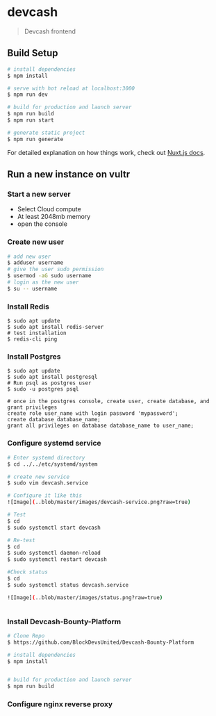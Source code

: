 # devcash

> Devcash frontend

## Build Setup

``` bash
# install dependencies
$ npm install

# serve with hot reload at localhost:3000
$ npm run dev

# build for production and launch server
$ npm run build
$ npm run start

# generate static project
$ npm run generate
```

For detailed explanation on how things work, check out [Nuxt.js docs](https://nuxtjs.org).



## Run a new instance on vultr



### Start a new server
- Select Cloud compute
- At least 2048mb memory
- open the console

### Create new user
``` bash
# add new user
$ adduser username
# give the user sudo permission
$ usermod -aG sudo username
# login as the new user
$ su -- username

```

### Install Redis
```
$ sudo apt update
$ sudo apt install redis-server
# test installation
$ redis-cli ping
```

### Install Postgres
```
$ sudo apt update
$ sudo apt install postgresql
# Run psql as postgres user
$ sudo -u postgres psql

# once in the postgres console, create user, create database, and grant privileges
create role user_name with login password 'mypassword';
create database database_name;
grant all privileges on database database_name to user_name;
```


### Configure systemd service
``` bash
# Enter systemd directory
$ cd ../../etc/systemd/system

# create new service
$ sudo vim devcash.service

# Configure it like this
![Image](..blob/master/images/devcash-service.png?raw=true)

# Test
$ cd
$ sudo systemctl start devcash

# Re-test
$ cd
$ sudo systemctl daemon-reload
$ sudo systemctl restart devcash

#Check status
$ cd
$ sudo systemctl status devcash.service

![Image](..blob/master/images/status.png?raw=true)



```



### Install Devcash-Bounty-Platform

``` bash
# Clone Repo
$ https://github.com/BlockDevsUnited/Devcash-Bounty-Platform

# install dependencies
$ npm install


# build for production and launch server
$ npm run build
```

### Configure nginx reverse proxy
